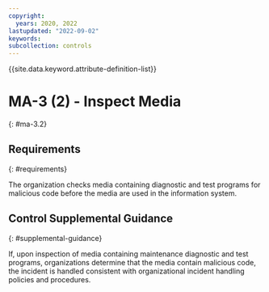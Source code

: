 ```yaml
---
copyright:
  years: 2020, 2022
lastupdated: "2022-09-02"
keywords: 
subcollection: controls
---
```



{{site.data.keyword.attribute-definition-list}}


# MA-3 (2) - Inspect Media
{: #ma-3.2}

## Requirements
{: #requirements}

The organization checks media containing diagnostic and test programs for malicious code before the media are used in the information system.

## Control Supplemental Guidance
{: #supplemental-guidance}

If, upon inspection of media containing maintenance diagnostic and test programs, organizations determine that the media contain malicious code, the incident is handled consistent with organizational incident handling policies and procedures.


